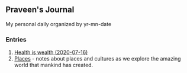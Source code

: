 ## Praveen's Journal

My personal daily organized by yr-mn-date

### Entries
 1. [Health is wealth (2020-07-16) ](2020-07-16.001)
 2. [Places](SP02/P000.Cover) - notes about places and cultures as we explore the amazing world that mankind has created.
 
<!--stackedit_data:
eyJoaXN0b3J5IjpbMTI5NDc4NDIxOF19
-->